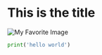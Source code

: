 # This is the title

![My Favorite Image](https://res.cloudinary.com/teepublic/image/private/s--GpjYInUu--/c_crop,x_10,y_10/c_fit,w_1260/c_crop,g_north_west,h_1260,w_1260,x_0,y_0/co_rgb:ffffff,e_colorize,u_Misc:One%20Pixel%20Gray/c_scale,g_north_west,h_1260,w_1260/fl_layer_apply,g_north_west,x_0,y_0/bo_0px_solid_white/t_Resized%20Artwork/c_fit,g_north_west,h_1054,w_1054/co_ffffff,e_outline:53/co_ffffff,e_outline:inner_fill:53/co_bbbbbb,e_outline:3:1000/c_mpad,g_center,h_1260,w_1260/b_rgb:eeeeee/c_limit,f_auto,h_630,q_auto:good:420,w_630/v1676194529/production/designs/39416167_0.jpg)

```python
print('hello world')
```
